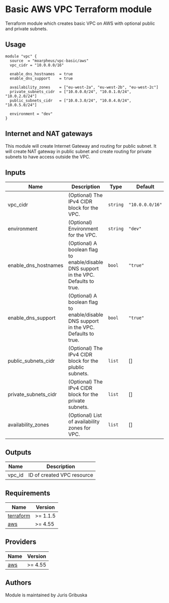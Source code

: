 # Basic AWS VPC Terraform module

Terraform module which creates basic VPC on AWS with optional public and private subnets.

## Usage

```hcl
module "vpc" {
  source  = "moarpheus/vpc-basic/aws"
  vpc_cidr = "10.0.0.0/16"

  enable_dns_hostnames  = true
  enable_dns_support    = true

  availability_zones    = ["eu-west-2a", "eu-west-2b", "eu-west-2c"]
  private_subnets_cidr  = ["10.0.0.0/24", "10.0.1.0/24", "10.0.2.0/24"]
  public_subnets_cidr   = ["10.0.3.0/24", "10.0.4.0/24", "10.0.5.0/24"]

  environment = "dev"
}
```

## Internet and NAT gateways

This module will create Internet Gateway and routing for public subnet. It will create NAT gateway in public subnet and create routing for private subnets to have access outside the VPC.

## Inputs

| Name | Description | Type | Default | Required |
|------|-------------|------|---------|:--------:|
| vpc_cidr | (Optional) The IPv4 CIDR block for the VPC. | `string` | `"10.0.0.0/16"` | no |
| environment | (Optional) Environment for the VPC. | `string` | `"dev"` | no |
| enable_dns_hostnames | (Optional) A boolean flag to enable/disable DNS support in the VPC. Defaults to true. | `bool` | `"true"` | no |
| enable_dns_support | (Optional) A boolean flag to enable/disable DNS support in the VPC. Defaults to true. | `bool` | `"true"` | no |
| public_subnets_cidr | (Optional) The IPv4 CIDR block for the plublic subnets. | `list` | [] | no |
| private_subnets_cidr | (Optional) The IPv4 CIDR block for the private subnets. | `list` | [] | no |
| availability_zones | (Optional) List of availability zones for VPC. | `list` | [] | no |

## Outputs

| Name | Description |
|------|-------------|
| <a name="output_azs"></a> vpc_id | ID of created VPC resource |

## Requirements

| Name | Version |
|------|---------|
| <a name="requirement_terraform"></a> [terraform](#requirement\_terraform) | >= 1.1.5 |
| <a name="requirement_aws"></a> [aws](#requirement\_aws) | >= 4.55 |

## Providers

| Name | Version |
|------|---------|
| <a name="provider_aws"></a> [aws](#provider\_aws) | >= 4.55 |

## Authors

Module is maintained by Juris Gribuska
